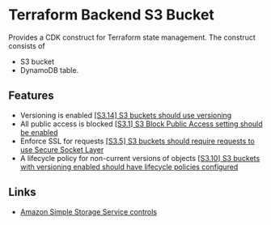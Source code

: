 # Terraform Backend S3 Bucket

Provides a CDK construct for Terraform state management. The construct consists
of

* S3 bucket
* DynamoDB table.

## Features

* Versioning is enabled
  [[S3.14] S3 buckets should use versioning](https://docs.aws.amazon.com/securityhub/latest/userguide/s3-controls.html#s3-14)
* All public access is blocked
  [[S3.1] S3 Block Public Access setting should be enabled](https://docs.aws.amazon.com/securityhub/latest/userguide/s3-controls.html#s3-1)
* Enforce SSL for requests
  [[S3.5] S3 buckets should require requests to use Secure Socket Layer](https://docs.aws.amazon.com/securityhub/latest/userguide/s3-controls.html#s3-1)
* A lifecycle policy for non-current versions of objects
  [[S3.10] S3 buckets with versioning enabled should have lifecycle policies configured
  ](https://docs.aws.amazon.com/securityhub/latest/userguide/s3-controls.html#s3-10)

## Links

* [Amazon Simple Storage Service controls](https://docs.aws.amazon.com/securityhub/latest/userguide/s3-controls.html)
